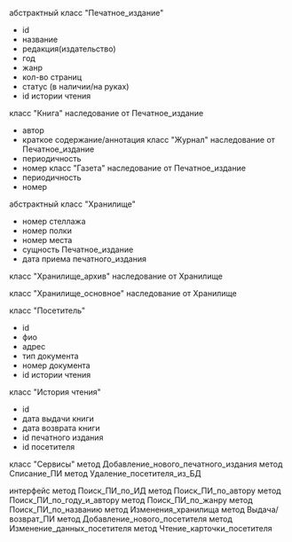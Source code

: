 

абстрактный класс "Печатное_издание"
- id
- название
- редакция(издательство)
- год
- жанр
- кол-во страниц
- статус (в наличии/на руках)
- id истории чтения

класс "Книга" наследование от Печатное_издание
- автор
- краткое содержание/аннотация
класс "Журнал" наследование от Печатное_издание
- периодичность
- номер
класс "Газета" наследование от Печатное_издание
- периодичность
- номер

абстрактный класс "Хранилище" 
- номер стеллажа
- номер полки
- номер места
- сущность Печатное_издание
- дата приема печатного_издания 

класс "Хранилище_архив" наследование от Хранилище

класс "Хранилище_основное" наследование от Хранилище

класс "Посетитель"
- id
- фио
- адрес
- тип документа
- номер документа 
- id истории чтения

класс "История чтения"
- id
- дата выдачи книги
- дата возврата книги
- id печатного издания
- id посетителя

класс "Сервисы"
метод Добавление_нового_печатного_издания
метод Списание_ПИ
метод Удаление_посетителя_из_БД

интерфейс
метод Поиск_ПИ_по_ИД
метод Поиск_ПИ_по_автору
метод Поиск_ПИ_по_году_и_автору
метод Поиск_ПИ_по_жанру
метод Поиск_ПИ_по_названию
метод Изменения_хранилища
метод Выдача/возврат_ПИ
метод Добавление_нового_посетителя
метод Изменение_данных_посетителя
метод Чтение_карточки_посетителя



